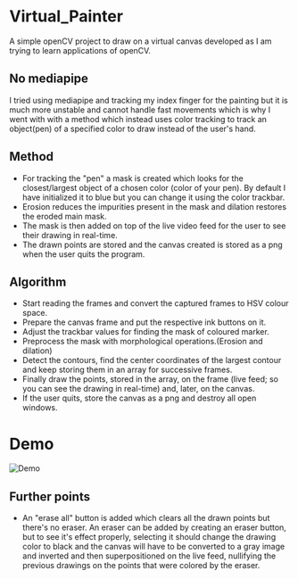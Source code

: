 # Virtual_Painter
A simple openCV project to draw on a virtual canvas developed as I am trying to learn applications of openCV.

## No mediapipe
I tried using mediapipe and tracking my index finger for the painting but it is much more unstable and cannot handle fast movements which is why I went with with a method which instead uses color tracking to track an object(pen) of a specified color to draw instead of the user's hand.

## Method
* For tracking the "pen" a mask is created which looks for the closest/largest object of a chosen color (color of your pen). By default I have initialized it to blue but you can change it using the color trackbar.
* Erosion reduces the impurities present in the mask and dilation restores the eroded main mask.
* The mask is then added on top of the live video feed for the user to see their drawing in real-time.
* The drawn points are stored and the canvas created is stored as a png when the user quits the program.

## Algorithm
* Start reading the frames and convert the captured frames to HSV colour space.
* Prepare the canvas frame and put the respective ink buttons on it.
* Adjust the trackbar values for finding the mask of coloured marker.
* Preprocess the mask with morphological operations.(Erosion and dilation)
* Detect the contours, find the center coordinates of the largest contour and keep storing them in an array for successive frames.
* Finally draw the points, stored in the array, on the frame (live feed; so you can see the drawing in real-time) and, later, on the canvas.
* If the user quits, store the canvas as a png and destroy all open windows.

# Demo
![Demo](https://github.com/Rai-Sama/Virtual_Painter/blob/master/Demo.gif)

## Further points
* An "erase all" button is added which clears all the drawn points but there's no eraser. An eraser can be added by creating an eraser button, but to see it's effect properly, selecting it should change the drawing color to black and the canvas will have to be converted to a gray image and inverted and then superpositioned on the live feed, nullifying the previous drawings on the points that were colored by the eraser.
